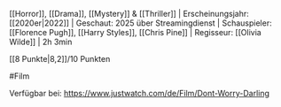 
[[Horror]], [[Drama]], [[Mystery]] & [[Thriller]] | Erscheinungsjahr: [[2020er|2022]] | Geschaut: 2025 über Streamingdienst | Schauspieler: [[Florence Pugh]], [[Harry Styles]], [[Chris Pine]] | Regisseur: [[Olivia Wilde]] | 2h 3min

[[8 Punkte|8,2]]/10 Punkten


#Film

Verfügbar bei: https://www.justwatch.com/de/Film/Dont-Worry-Darling
